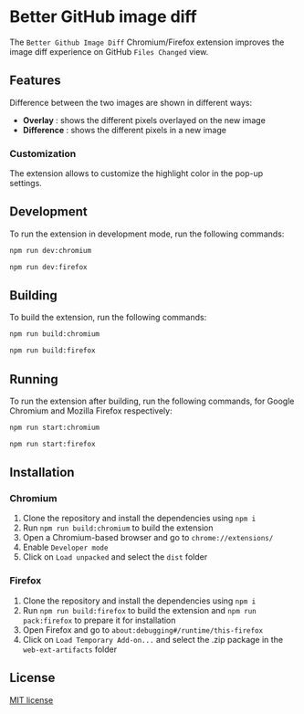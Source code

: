 # Better GitHub image diff

The `Better Github Image Diff` Chromium/Firefox extension improves the image diff experience on GitHub `Files Changed` view.

## Features

Difference between the two images are shown in different ways:

- **Overlay** : shows the different pixels overlayed on the new image
- **Difference** : shows the different pixels in a new image

### Customization

The extension allows to customize the highlight color in the pop-up settings.

## Development

To run the extension in development mode, run the following commands:

```zsh
npm run dev:chromium
```

```zsh
npm run dev:firefox
```

## Building

To build the extension, run the following commands:

```zsh
npm run build:chromium
```

```zsh
npm run build:firefox
```

## Running

To run the extension after building, run the following commands, for Google Chromium and Mozilla Firefox respectively:

```zsh
npm run start:chromium
```

```zsh
npm run start:firefox
```

## Installation

### Chromium

1. Clone the repository and install the dependencies using `npm i`
2. Run `npm run build:chromium` to build the extension
3. Open a Chromium-based browser and go to `chrome://extensions/`
4. Enable `Developer mode`
5. Click on `Load unpacked` and select the `dist` folder

### Firefox

1. Clone the repository and install the dependencies using `npm i`
2. Run `npm run build:firefox` to build the extension and `npm run pack:firefox` to prepare it for installation
3. Open Firefox and go to `about:debugging#/runtime/this-firefox`
4. Click on `Load Temporary Add-on...` and select the .zip package in the `web-ext-artifacts` folder

## License

[MIT license](LICENSE)
